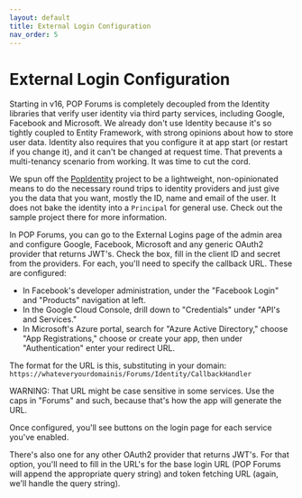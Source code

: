 ```yaml
---
layout: default
title: External Login Configuration
nav_order: 5
---
```

# External Login Configuration
Starting in v16, POP Forums is completely decoupled from the Identity libraries that verify user identity via third party services, including Google, Facebook and Microsoft. We already don't use Identity because it's so tightly coupled to Entity Framework, with strong opinions about how to store user data. Identity also requires that you configure it at app start (or restart if you change it), and it can't be changed at request time. That prevents a multi-tenancy scenario from working. It was time to cut the cord.

We spun off the [PopIdentity](https://github.com/POPWorldMedia/POPIdentity) project to be a lightweight, non-opinionated means to do the necessary round trips to identity providers and just give you the data that you want, mostly the ID, name and email of the user. It does not bake the identity into a `Principal` for general use. Check out the sample project there for more information.

In POP Forums, you can go to the External Logins page of the admin area and configure Google, Facebook, Microsoft and any generic OAuth2 provider that returns JWT's. Check the box, fill in the client ID and secret from the providers. For each, you'll need to specify the callback URL. These are configured:
* In Facebook's developer administration, under the "Facebook Login" and "Products" navigation at left.
* In the Google Cloud Console, drill down to "Credentials" under "API's and Services."
* In Microsoft's Azure portal, search for "Azure Active Directory," choose "App Registrations," choose or create your app, then under "Authentication" enter your redirect URL.

The format for the URL is this, substituting in your domain: `https://whateveryourdomainis/Forums/Identity/CallbackHandler`

WARNING: That URL might be case sensitive in some services. Use the caps in "Forums" and such, because that's how the app will generate the URL.

Once configured, you'll see buttons on the login page for each service you've enabled.

There's also one for any other OAuth2 provider that returns JWT's. For that option, you'll need to fill in the URL's for the base login URL (POP Forums will append the appropriate query string) and token fetching URL (again, we'll handle the query string).